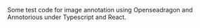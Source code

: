 Some test code for image annotation using Openseadragon and Annotorious under Typescript and React.
